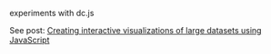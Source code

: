 experiments with dc.js

See post:
[Creating interactive visualizations of large datasets using JavaScript](http://www.danielpradilla.info/blog/en/interactive-visualizations-javascript/)